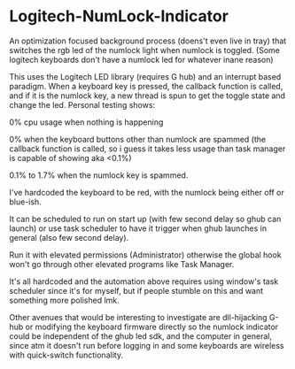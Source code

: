 # Logitech-NumLock-Indicator

An optimization focused background process (doens't even live in tray) that switches the rgb led of the numlock light when numlock is toggled.
(Some logitech keyboards don't have a numlock led for whatever inane reason)

This uses the Logitech LED library (requires G hub) and an interrupt based paradigm. When a keyboard key is pressed, the callback function is called, and if it is
the numlock key, a new thread is spun to get the toggle state and change the led. Personal testing shows:

0% cpu usage when nothing is happening

0% when the keyboard buttons other than numlock are spammed (the callback function is called, so i guess it takes less usage than task manager is capable of showing aka <0.1%)

0.1% to 1.7% when the numlock key is spammed.


I've hardcoded the keyboard to be red, with the numlock being either off or blue-ish. 

It can be scheduled to run on start up (with few second delay so ghub can launch) or 
use task scheduler to have it trigger when ghub launches in general (also few second delay).

Run it with elevated permissions (Administrator) otherwise the global hook won't go through other elevated programs like Task Manager.

It's all hardcoded and the automation above requires using window's task scheduler since it's for myself, but if people stumble on this and want something more polished lmk. 

Other avenues that would be interesting to investigate are dll-hijacking G-hub or modifying the keyboard firmware directly so the numlock indicator could be independent of the ghub led sdk, and the computer in general, since atm it doesn't run before logging in and some keyboards are wireless with quick-switch functionality.
